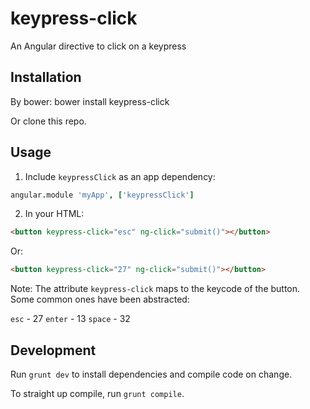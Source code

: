 # keypress-click
An Angular directive to click on a keypress

## Installation
By bower:
    bower install keypress-click

Or clone this repo.

## Usage

1. Include `keypressClick` as an app dependency:
```coffee
angular.module 'myApp', ['keypressClick']
```

2. In your HTML:
```html 
<button keypress-click="esc" ng-click="submit()"></button>
```
Or:
```html
<button keypress-click="27" ng-click="submit()"></button>
```

Note: The attribute `keypress-click` maps to the keycode of the button. Some common ones have been abstracted:

`esc` - 27
`enter` - 13
`space` - 32

## Development

Run `grunt dev` to install dependencies and compile code on change.

To straight up compile, run `grunt compile`.
